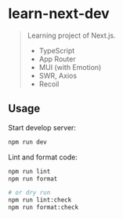 # learn-next-dev

> Learning project of Next.js.
> - TypeScript
> - App Router
> - MUI (with Emotion)
> - SWR, Axios
> - Recoil

## Usage

Start develop server:

```sh
npm run dev
```

Lint and format code:

```sh
npm run lint
npm run format

# or dry run
npm run lint:check
npm run format:check
```
